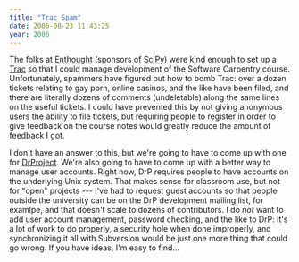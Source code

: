 ```yaml
---
title: "Trac Spam"
date: 2006-08-23 11:43:25
year: 2006
---
```

The folks at <a href="http://www.enthought.com">Enthought</a> (sponsors of <a href="http://www.scipy.org">SciPy</a>) were kind enough to set up a <a href="http://projects.scipy.org/swc">Trac</a> so that I could manage development of the Software Carpentry course.  Unfortunately, spammers have figured out how to bomb Trac: over a dozen tickets relating to gay porn, online casinos, and the like have been filed, and there are literally dozens of comments (undeletable) along the same lines on the useful tickets.  I could have prevented this by not giving anonymous users the ability to file tickets, but requiring people to register in order to give feedback on the course notes would greatly reduce the amount of feedback I got.

I don't have an answer to this, but we're going to have to come up with one for <a href="http://www.drproject.org">DrProject</a>. We're also going to have to come up with a better way to manage user accounts.  Right now, DrP requires people to have accounts on the underlying Unix system.  That makes sense for classroom use, but not for "open" projects --- I've had to request guest accounts so that people outside the university can be on the DrP development mailing list, for examlpe, and that doesn't scale to dozens of contributors.  I do <em>not</em> want to add user account management, password checking, and the like to DrP: it's a lot of work to do properly, a security hole when done improperly, and synchronizing it all with Subversion would be just one more thing that could go wrong.  If you have ideas, I'm easy to find...
